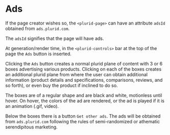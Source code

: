 # Ads

If the page creator wishes so, the `<plurid-page>` can have an attribute `adsId` obtained from `ads.plurid.com`.

The `adsId` signifies that the page will have ads.

At generation/render time, in the `<plurid-controls>` bar at the top of the page the `Ads` button is inserted.

Clicking the `Ads` button creates a normal plurid plane of content with 3 or 6 boxes advertising various products. Clicking on each of the boxes creates an additional plurid plane from where the user can obtain additional information (product details and specifications, comparisons, reviews, and so forth), or even buy the product if inclined to do so.

The boxes are of a regular shape and are black and white, motionless until hover. On hover, the colors of the ad are rendered, or the ad is played if it is an animation (.gif, video).

Below the boxes there is a button `Get other ads`. The ads will be obtained from `ads.plurid.com` following the rules of semi-randomized or athematic serendipitous marketing.

